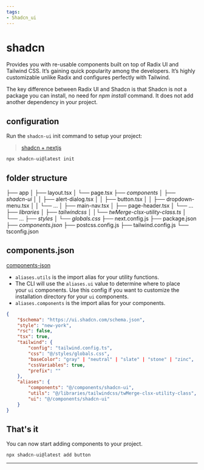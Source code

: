 ```yaml
---
tags:
- Shadcn_ui
---
```


# shadcn

Provides you with re-usable components built on top of Radix UI and Tailwind CSS. It’s gaining quick popularity among the developers. It’s highly customizable unlike Radix and configures perfectly with Tailwind.

The key difference between Radix UI and Shadcn is that Shadcn is not a package you can install, no need for *npm install* command. It does not add another dependency in your project.

## configuration

Run the `shadcn-ui` init command to setup your project:

> [shadcn + nextjs](https://ui.shadcn.com/docs/installation/next)

```bash
npx shadcn-ui@latest init
```

## folder structure

├── app
│ ├── layout.tsx
│ └── page.tsx
├── _components_
│ ├── _shadcn-ui_
│ │ ├── alert-dialog.tsx
│ │ ├── button.tsx
│ │ ├── dropdown-menu.tsx
│ │ └── ...
│ ├── main-nav.tsx
│ ├── page-header.tsx
│ └── ...
├── _libraries_
│ ├── _tailwindcss_
│ │└── _twMerge-clsx-utility-class.ts_
│ └── ...
├── _styles_
│ └── _globals.css_
├── next.config.js
├── package.json
├── _components.json_
├── postcss.config.js
├── tailwind.config.js
└── tsconfig.json

## components.json

[components-json](https://ui.shadcn.com/docs/components-json)

- `aliases.utils` is the import alias for your utility functions.
- The CLI will use the `aliases.ui` value to determine where to place your `ui` components. Use this config if you want to customize the installation directory for your `ui` components.
- `aliases.components` is the import alias for your components.

```json
{
	"$schema": "https://ui.shadcn.com/schema.json",
	"style": "new-york",
	"rsc": false,
	"tsx": true,
	"tailwind": {
		"config": "tailwind.config.ts",
		"css": "@/styles/globals.css",
		"baseColor": "gray" | "neutral" | "slate" | "stone" | "zinc",
		"cssVariables": true,
		"prefix": ""
	},
	"aliases": {
		"components": "@/components/shadcn-ui",
		"utils": "@/libraries/tailwindcss/twMerge-clsx-utility-class",
		"ui": "@/components/shadcn-ui"
	}
}
```

## That's it

You can now start adding components to your project.

```
npx shadcn-ui@latest add button
```

---
